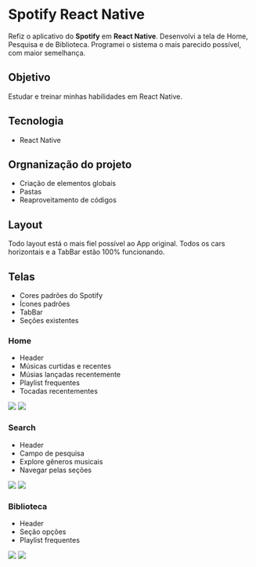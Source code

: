 # Spotify React Native
Refiz o aplicativo do **Spotify** em **React Native**. Desenvolvi a tela de Home, Pesquisa e de Biblioteca. Programei o sistema o mais parecido possível, com maior semelhança.

## Objetivo
Estudar e treinar minhas habilidades em React Native.

## Tecnologia
- React Native

## Orgnanização do projeto
- Criação de elementos globais
- Pastas
- Reaproveitamento de códigos

## Layout
Todo layout está o mais fiel possível ao App original. Todos os cars horizontais e a TabBar estão 100% funcionando.

## Telas
- Cores padrões do Spotify
- Ícones padrões
- TabBar
- Seções existentes

### Home
- Header
- Músicas curtidas e recentes
- Músias lançadas recentemente
- Playlist frequentes
- Tocadas recentementes

![](imgsREADME/home1.png)
![](imgsREADME/home2.png)


### Search
- Header
- Campo de pesquisa
- Explore gêneros musicais
- Navegar pelas seções

![](imgsREADME/search1.png)
![](imgsREADME/search2.png)  

### Biblioteca
- Header
- Seção opções
- Playlist frequentes

![](imgsREADME/biblioteca1.png)
![](imgsREADME/biblioteca2.png)  